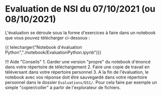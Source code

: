 # Evaluation de NSI du 07/10/2021 (ou 08/10/2021)

L'évaluation se déroule sous la forme d'exercices à faire dans un notebook que vous pouvez télécharger ci-dessous :

{{ telecharger("Notebook d'évaluation Python","./notebook/EvaluationPython.ipynb")}}

!!! Aide "Conseils"
    1. Garder une version "propre" du notebook d'énoncé dans votre répertoire de téléchargement
    2. Faire une copie de travail en téléversant dans votre répertoire personnel
    3. A la fin de l'évaluation, le notebook avec vos réponse doit être sauvegardé dans votre répertoire personnel dans le dossier `Evaluations/DS1/`. Pour cela faire par exemple un simple "copier/coller" à partir de l'explorateur de fichiers.